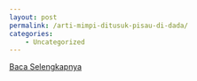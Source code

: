 ```yaml
---
layout: post
permalink: /arti-mimpi-ditusuk-pisau-di-dada/
categories:
    - Uncategorized
---
```


[Baca Selengkapnya](/07)